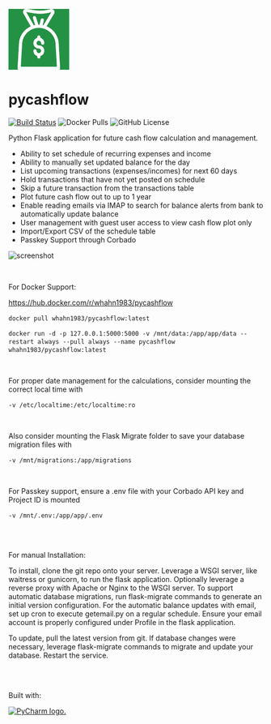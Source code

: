 ![logo](./app/static/apple-touch-icon.png)
# pycashflow
[![Build Status](https://scrutinizer-ci.com/g/whahn1983/pycashflow/badges/build.png?b=master)](https://scrutinizer-ci.com/g/whahn1983/pycashflow/build-status/master)
![Docker Pulls](https://img.shields.io/docker/pulls/whahn1983/pycashflow)
![GitHub License](https://img.shields.io/github/license/whahn1983/pycashflow)

Python Flask application for future cash flow calculation and management.

* Ability to set schedule of recurring expenses and income
* Ability to manually set updated balance for the day
* List upcoming transactions (expenses/incomes) for next 60 days
* Hold transactions that have not yet posted on schedule
* Skip a future transaction from the transactions table
* Plot future cash flow out to up to 1 year
* Enable reading emails via IMAP to search for balance alerts from bank to automatically update balance
* User management with guest user access to view cash flow plot only
* Import/Export CSV of the schedule table
* Passkey Support through Corbado


![screenshot](https://github.com/whahn1983/pycashflow/assets/7118098/ac7c3556-232e-4571-9840-64d0341eeebe)


<br />

For Docker Support:

https://hub.docker.com/r/whahn1983/pycashflow
```
docker pull whahn1983/pycashflow:latest
```
```
docker run -d -p 127.0.0.1:5000:5000 -v /mnt/data:/app/app/data --restart always --pull always --name pycashflow whahn1983/pycashflow:latest
```

<br />

For proper date management for the calculations, consider mounting the correct local time with 
```
-v /etc/localtime:/etc/localtime:ro
```
<br />

Also consider mounting the Flask Migrate folder to save your database migration files with 

```
-v /mnt/migrations:/app/migrations
```
<br />

For Passkey support, ensure a .env file with your Corbado API key and Project ID is mounted 

```
-v /mnt/.env:/app/app/.env
```

<br />

<br />

For manual Installation:

To install, clone the git repo onto your server.  Leverage a WSGI server, like waitress or gunicorn, to run the flask application.  Optionally leverage a reverse proxy with Apache or Nginx to the WSGI server.  To support automatic database migrations, run flask-migrate commands to generate an initial version configuration.  For the automatic balance updates with email, set up cron to execute getemail.py on a regular schedule.  Ensure your email account is properly configured under Profile in the flask application.

To update, pull the latest version from git.  If database changes were necessary, leverage flask-migrate commands to migrate and update your database.  Restart the service.

<br />

<br />

Built with:

[<img src="https://resources.jetbrains.com/storage/products/company/brand/logos/PyCharm.png" alt="PyCharm logo." width="300" media="(prefers-color-scheme: light)">](https://jb.gg/OpenSourceSupport)
